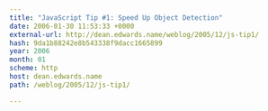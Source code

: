 ```yaml
---
title: "JavaScript Tip #1: Speed Up Object Detection"
date: 2006-01-30 11:53:33 +0000
external-url: http://dean.edwards.name/weblog/2005/12/js-tip1/
hash: 9da1b88242e8b543338f9dacc1665899
year: 2006
month: 01
scheme: http
host: dean.edwards.name
path: /weblog/2005/12/js-tip1/

---
```



